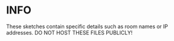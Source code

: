 # INFO

These sketches contain specific details such as room names or IP addresses. DO NOT HOST THESE FILES PUBLICLY!

